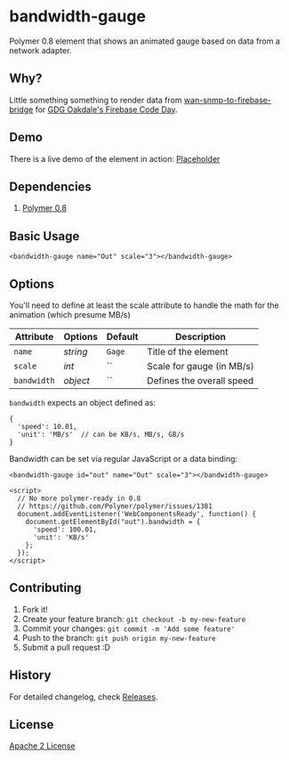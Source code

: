 # bandwidth-gauge

Polymer 0.8 element that shows an animated gauge based on data from a network adapter.

## Why?

Little something something to render data from [wan-snmp-to-firebase-bridge](https://github.com/justinribeiro/wan-snmp-to-firebase-bridge) for [GDG Oakdale's Firebase Code Day](http://www.meetup.com/GDG-Oakdale/events/220949519/).

## Demo

There is a live demo of the element in action: [Placeholder]()

## Dependencies

1. [Polymer 0.8](https://www.polymer-project.org/0.8/)

## Basic Usage

```
<bandwidth-gauge name="Out" scale="3"></bandwidth-gauge>

```
## Options

You'll need to define at least the scale attribute to handle the math for the animation (which presume MB/s)

Attribute     | Options     | Default       | Description
---           | ---         | ---           | ---
`name`        | *string*    | `Gage`        | Title of the element
`scale`       | *int*       | ``            | Scale for gauge (in MB/s)
`bandwidth`   | *object*    | ``            | Defines the overall speed

`bandwidth` expects an object defined as:
```
{
  'speed': 10.01,
  'unit': 'MB/s'  // can be KB/s, MB/s, GB/s
}
```

Bandwidth can be set via regular JavaScript or a data binding:

```
<bandwidth-gauge id="out" name="Out" scale="3"></bandwidth-gauge>

<script>
  // No more polymer-ready in 0.8
  // https://github.com/Polymer/polymer/issues/1381
  document.addEventListener('WebComponentsReady', function() {
    document.getElementById("out").bandwidth = {
      'speed': 100.01,
      'unit': 'KB/s'
    };
  });
</script>

```

## Contributing

1. Fork it!
2. Create your feature branch: `git checkout -b my-new-feature`
3. Commit your changes: `git commit -m 'Add some feature'`
4. Push to the branch: `git push origin my-new-feature`
5. Submit a pull request :D

## History

For detailed changelog, check [Releases](https://github.com/justinribeiro/bandwidth-gauge/releases).

## License

[Apache 2 License](http://opensource.org/licenses/Apache-2.0)